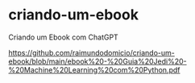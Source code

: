 # criando-um-ebook
Criando um Ebook com ChatGPT

https://github.com/raimundodomicio/criando-um-ebook/blob/main/ebook%20-%20Guia%20Jedi%20-%20Machine%20Learning%20com%20Python.pdf
